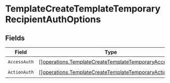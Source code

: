 # TemplateCreateTemplateTemporaryRecipientAuthOptions


## Fields

| Field                                                                                                                          | Type                                                                                                                           | Required                                                                                                                       | Description                                                                                                                    |
| ------------------------------------------------------------------------------------------------------------------------------ | ------------------------------------------------------------------------------------------------------------------------------ | ------------------------------------------------------------------------------------------------------------------------------ | ------------------------------------------------------------------------------------------------------------------------------ |
| `AccessAuth`                                                                                                                   | [][operations.TemplateCreateTemplateTemporaryAccessAuth](../../models/operations/templatecreatetemplatetemporaryaccessauth.md) | :heavy_check_mark:                                                                                                             | N/A                                                                                                                            |
| `ActionAuth`                                                                                                                   | [][operations.TemplateCreateTemplateTemporaryActionAuth](../../models/operations/templatecreatetemplatetemporaryactionauth.md) | :heavy_check_mark:                                                                                                             | N/A                                                                                                                            |
